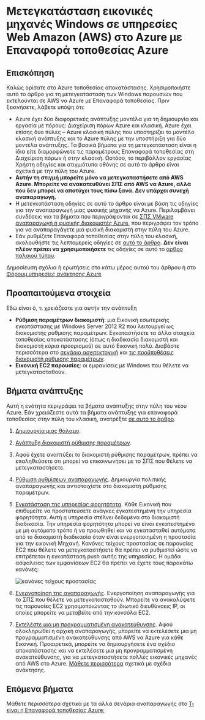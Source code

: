 <properties
    pageTitle="Μετεγκατάσταση εικονικές μηχανές Windows από υπηρεσίες Web του Amazon στο Azure με Επαναφορά τοποθεσίας | Microsoft Azure"
    description="Σε αυτό το άρθρο περιγράφει τον τρόπο για να μετεγκαταστήσετε εικονικές μηχανές Windows που εκτελείται στο Amazon Web Services (αντίθετη ΚΑΤΕΎΘ) για να Azure χρησιμοποιώντας την αποκατάσταση τοποθεσίας Azure."
    services="site-recovery"
    documentationCenter=""
    authors="rayne-wiselman"
    manager="jwhit"
    editor=""/>

<tags
    ms.service="site-recovery"
    ms.devlang="na"
    ms.topic="article"
    ms.tgt_pltfrm="na"
    ms.workload="backup-recovery"
    ms.date="08/22/2016"
    ms.author="raynew"/>

#  <a name="migrate-windows-virtual-machines-in-amazon-web-services-aws-to-azure-with-azure-site-recovery"></a>Μετεγκατάσταση εικονικές μηχανές Windows σε υπηρεσίες Web Amazon (AWS) στο Azure με Επαναφορά τοποθεσίας Azure

## <a name="overview"></a>Επισκόπηση

Καλώς ορίσατε στο Azure τοποθεσίας αποκατάστασης. Χρησιμοποιήστε αυτό το άρθρο για τη μετεγκατάσταση των Windows παρουσιών που εκτελούνται σε AWS να Azure με Επαναφορά τοποθεσίας. Πριν ξεκινήσετε, λάβετε υπόψη ότι:

- Azure έχει δύο διαφορετικές ανάπτυξης μοντέλα για τη δημιουργία και εργασία με πόρους: Διαχείριση πόρων Azure και κλασική. Azure έχει επίσης δύο πύλες – Azure κλασική πύλης που υποστηρίζει το μοντέλο κλασική ανάπτυξης και το Azure πύλης με την υποστήριξη για δύο μοντέλα ανάπτυξης. Τα βασικά βήματα για τη μετεγκατάσταση είναι η ίδια είτε διαμορφώνετε τις παραμέτρους Επαναφορά τοποθεσίας στη Διαχείριση πόρων ή στην κλασική. Ωστόσο, το περιβάλλον εργασίας Χρήστη οδηγίες και στιγμιότυπα οθόνης σε αυτό το άρθρο είναι σχετικά με την πύλη του Azure.
- **Αυτήν τη στιγμή μπορείτε μόνο να μετεγκαταστήσετε από AWS Azure. Μπορείτε να ανακατευθύνει ΣΠΣ από AWS να Azure, αλλά που δεν μπορεί να αποτύχει τους πίσω ξανά. Δεν υπάρχει συνεχή αναπαραγωγή.**
- Η μετεγκατάσταση οδηγίες σε αυτό το άρθρο είναι με βάση τις οδηγίες για την αναπαραγωγή μιας φυσικής μηχανής να Azure. Περιλαμβάνει συνδέσεις για τα βήματα που περιγράφονται σε [ΣΠΣ VMware αναπαραγωγή ή φυσικής διακομιστές Azure](site-recovery-vmware-to-azure.md), που περιγράφει τον τρόπο για να αναπαραγάγετε μια φυσική διακομιστή στην πύλη του Azure.
- Εάν ρυθμίζετε Επαναφορά τοποθεσίας στην πύλη του κλασική, ακολουθήστε τις λεπτομερείς οδηγίες σε [αυτό το άρθρο](site-recovery-vmware-to-azure-classic.md). **Δεν είναι πλέον πρέπει να χρησιμοποιήσετε** τις οδηγίες σε αυτό το [άρθρο παλαιού τύπου](site-recovery-vmware-to-azure-classic-legacy.md).

Δημοσίευση σχόλια ή ερωτήσεις στο κάτω μέρος αυτού του άρθρου ή στο [Φόρουμ υπηρεσίες ανάκτησης Azure](https://social.msdn.microsoft.com/forums/azure/home?forum=hypervrecovmgr)


## <a name="prerequisites"></a>Προαπαιτούμενα στοιχεία

Εδώ είναι ό, τι χρειάζεστε για αυτήν την ανάπτυξη

- **Ρύθμιση παραμέτρων διακομιστή**: μια Εικονική εσωτερικής εγκατάστασης με Windows Server 2012 R2 που λειτουργεί ως διακομιστής ρύθμισης παραμέτρων. Εγκαταστήσετε τα άλλα στοιχεία τοποθεσίας αποκατάστασης (όπως η διαδικασία διακομιστή και διακομιστή κύρια προορισμού) σε αυτό Εικονική πολύ. Διαβάστε περισσότερα στο [σενάριο αρχιτεκτονική](site-recovery-vmware-to-azure.md#scenario-architecture) και [τις προϋποθέσεις διακομιστή ρύθμισης παραμέτρων](site-recovery-vmware-to-azure.md#configuration-server-prerequisites).
- **Εικονική EC2 παρουσίες**: οι εμφανίσεις με Windows που θέλετε να μετεγκατασταθούν.

## <a name="deployment-steps"></a>Βήματα ανάπτυξης

Αυτή η ενότητα περιγράφει τα βήματα ανάπτυξης στην πύλη του νέου Azure. Εάν χρειάζεστε αυτά τα βήματα ανάπτυξης για επαναφορά τοποθεσίας στην πύλη του κλασική, ανατρέξτε [σε αυτό το άρθρο](site-recovery-vmware-to-azure-classic.md).

1. [Δημιουργία μιας θάλαμο](site-recovery-vmware-to-azure.md#create-a-recovery-services-vault).
2. [Ανάπτυξη διακομιστή ρύθμισης παραμέτρων](site-recovery-vmware-to-azure.md#step-2-set-up-the-source-environment).
3. Αφού έχετε αναπτύξει το διακομιστή ρύθμισης παραμέτρων, πρέπει να επαληθεύσετε ότι μπορεί να επικοινωνήσει με το ΣΠΣ που θέλετε να μετεγκαταστήσετε.
4. [Ρύθμιση ρυθμίσεων αναπαραγωγής](site-recovery-vmware-to-azure.md#step-4-set-up-replication-settings). Δημιουργία πολιτικής αναπαραγωγής και αντιστοιχίστε στο διακομιστή ρύθμισης παραμέτρων.
5. [Εγκατάσταση της υπηρεσίας φορητότητα](site-recovery-vmware-to-azure.md#step-6-replication-application). Κάθε Εικονική που επιθυμείτε να προστατεύσετε ανάγκες εγκατεστημένη την υπηρεσία φορητότητα. Αυτή η υπηρεσία στέλνει δεδομένα στο διακομιστή διαδικασία. Την υπηρεσία φορητότητα μπορεί να είναι εγκατεστημένο με μη αυτόματο τρόπο ή να προωθηθεί και να εγκατασταθεί αυτόματα από το διακομιστή διαδικασία όταν είναι ενεργοποιημένη η προστασία για την εικονική Μηχανή. Κανόνες τείχους προστασίας σε παρουσίες EC2 που θέλετε να μετεγκαταστήσετε θα πρέπει να ρυθμιστεί ώστε να επιτρέπεται η εγκατάσταση push αυτής της υπηρεσίας. Η ομάδα ασφαλείας των εμφανίσεων EC2 θα πρέπει να έχετε τους παρακάτω κανόνες:

    ![κανόνες τείχους προστασίας](./media/site-recovery-migrate-aws-to-azure/migrate-firewall.png)

6. [Ενεργοποίηση της αναπαραγωγής](site-recovery-vmware-to-azure.md#enable-replication). Ενεργοποίηση αναπαραγωγής για το ΣΠΣ που θέλετε να μετεγκατασταθούν. Μπορείτε να ανακαλύψετε τις παρουσίες EC2 χρησιμοποιώντας το ιδιωτικό διευθύνσεις IP, οι οποίες μπορείτε να μεταβείτε από την κονσόλα EC2.
7. [Εκτελέστε μια μη προγραμματισμένη ανακατεύθυνσης](site-recovery-failover.md#run-an-unplanned-failover). Αφού ολοκληρωθεί η αρχική αναπαραγωγής, μπορείτε να εκτελέσετε μια μη προγραμματισμένη ανακατεύθυνσης από AWS να Azure για κάθε Εικονική. Προαιρετικά, μπορείτε να δημιουργήσετε ένα σχέδιο αποκατάστασης και να εκτελέσετε μια μη προγραμματισμένη ανακατεύθυνσης, για να μετεγκαταστήσετε πολλές εικονικές μηχανές από AWS στο Azure. [Μάθετε περισσότερα](site-recovery-create-recovery-plans.md) σχετικά με σχέδια ανάκτησης.

## <a name="next-steps"></a>Επόμενα βήματα

Μάθετε περισσότερα σχετικά με τα άλλα σενάρια αναπαραγωγής στο [Τι είναι η Επαναφορά τοποθεσίας Azure;](site-recovery-overview.md)
